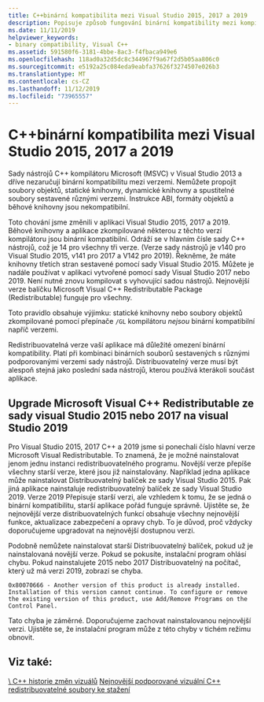 ```yaml
---
title: C++binární kompatibilita mezi Visual Studio 2015, 2017 a 2019
description: Popisuje způsob fungování binární kompatibility mezi kompilovanými C++ soubory v sadě Visual Studio 2015, 2017 a 2019. Jeden balíček Microsoft C++ Visual Redistributable Package funguje pro všechny tři verze.
ms.date: 11/11/2019
helpviewer_keywords:
- binary compatibility, Visual C++
ms.assetid: 591580f6-3181-4bbe-8ac3-f4fbaca949e6
ms.openlocfilehash: 118ad0a32d5dc8c344967f9a67f2d5b05aa806c0
ms.sourcegitcommit: e5192a25c084eda9eabfa37626f3274507e026b3
ms.translationtype: MT
ms.contentlocale: cs-CZ
ms.lasthandoff: 11/12/2019
ms.locfileid: "73965557"
---
```

# <a name="c-binary-compatibility-between-visual-studio-2015-2017-and-2019"></a>C++binární kompatibilita mezi Visual Studio 2015, 2017 a 2019

Sady nástrojů C++ kompilátoru Microsoft (MSVC) v Visual Studio 2013 a dříve nezaručují binární kompatibilitu mezi verzemi. Nemůžete propojit soubory objektů, statické knihovny, dynamické knihovny a spustitelné soubory sestavené různými verzemi. Instrukce ABI, formáty objektů a běhové knihovny jsou nekompatibilní.

Toto chování jsme změnili v aplikaci Visual Studio 2015, 2017 a 2019. Běhové knihovny a aplikace zkompilované některou z těchto verzí kompilátoru jsou binární kompatibilní. Odráží se v hlavním čísle sady C++ nástrojů, což je 14 pro všechny tři verze. (Verze sady nástrojů je v140 pro Visual Studio 2015, v141 pro 2017 a V142 pro 2019). Řekněme, že máte knihovny třetích stran sestavené pomocí sady Visual Studio 2015. Můžete je nadále používat v aplikaci vytvořené pomocí sady Visual Studio 2017 nebo 2019. Není nutné znovu kompilovat s vyhovující sadou nástrojů. Nejnovější verze balíčku Microsoft Visual C++ Redistributable Package (Redistributable) funguje pro všechny.

Toto pravidlo obsahuje výjimku: statické knihovny nebo soubory objektů zkompilované pomocí přepínače `/GL` kompilátoru *nejsou* binární kompatibilní napříč verzemi.

Redistribuovatelná verze vaší aplikace má důležité omezení binární kompatibility. Platí při kombinaci binárních souborů sestavených s různými podporovanými verzemi sady nástrojů. Distribuovatelný verze musí být alespoň stejná jako poslední sada nástrojů, kterou používá kterákoli součást aplikace.

## <a name="upgrade-the-microsoft-visual-c-redistributable-from-visual-studio-2015-or-2017-to-visual-studio-2019"></a>Upgrade Microsoft Visual C++ Redistributable ze sady visual Studio 2015 nebo 2017 na visual Studio 2019

Pro Visual Studio 2015, 2017 C++ a 2019 jsme si ponechali číslo hlavní verze Microsoft Visual Redistributable. To znamená, že je možné nainstalovat jenom jednu instanci redistribuovatelného programu. Novější verze přepíše všechny starší verze, které jsou již nainstalovány. Například jedna aplikace může nainstalovat Distribuovatelný balíček ze sady Visual Studio 2015. Pak jiná aplikace nainstaluje redistribuovatelný balíček ze sady Visual Studio 2019. Verze 2019 Přepisuje starší verzi, ale vzhledem k tomu, že se jedná o binární kompatibilitu, starší aplikace pořád funguje správně. Ujistěte se, že nejnovější verze distribuovatelných funkcí obsahuje všechny nejnovější funkce, aktualizace zabezpečení a opravy chyb. To je důvod, proč vždycky doporučujeme upgradovat na nejnovější dostupnou verzi.

Podobně nemůžete nainstalovat starší Distribuovatelný balíček, pokud už je nainstalovaná novější verze. Pokud se pokusíte, instalační program ohlásí chybu. Pokud nainstalujete 2015 nebo 2017 Distribuovatelný na počítač, který už má verzi 2019, zobrazí se chyba.

```Output
0x80070666 - Another version of this product is already installed. Installation of this version cannot continue. To configure or remove the existing version of this product, use Add/Remove Programs on the Control Panel.
```

Tato chyba je záměrné. Doporučujeme zachovat nainstalovanou nejnovější verzi. Ujistěte se, že instalační program může z této chyby v tichém režimu obnovit.

## <a name="see-also"></a>Viz také:

[\ C++ historie změn vizuálů](../porting/visual-cpp-change-history-2003-2015.md)
[Nejnovější podporované vizuální C++ redistribuovatelné soubory ke stažení](https://support.microsoft.com/help/2977003/the-latest-supported-visual-c-downloads)
